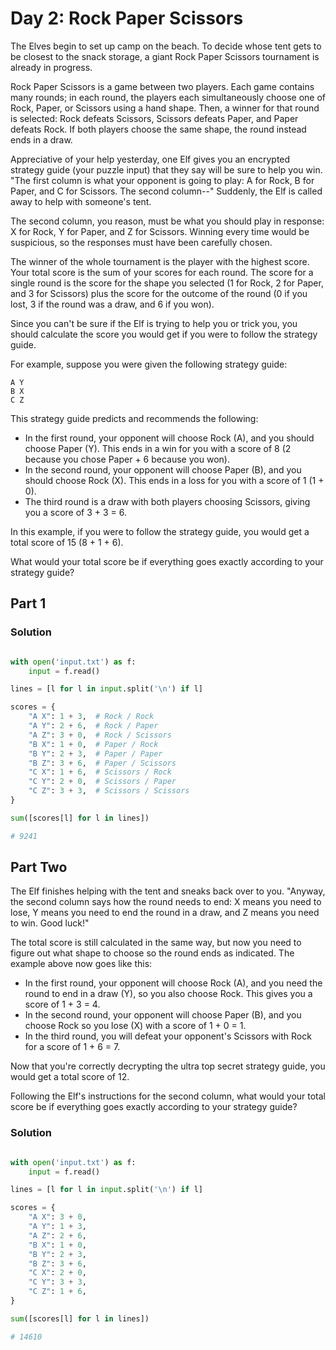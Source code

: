 # Day 2: Rock Paper Scissors

The Elves begin to set up camp on the beach. To decide whose tent gets to be closest to
the snack storage, a giant Rock Paper Scissors tournament is already in progress.

Rock Paper Scissors is a game between two players. Each game contains many rounds; in
each round, the players each simultaneously choose one of Rock, Paper, or Scissors using
a hand shape. Then, a winner for that round is selected: Rock defeats Scissors, Scissors
defeats Paper, and Paper defeats Rock. If both players choose the same shape, the round
instead ends in a draw.

Appreciative of your help yesterday, one Elf gives you an encrypted strategy guide (your
puzzle input) that they say will be sure to help you win. "The first column is what your
opponent is going to play: A for Rock, B for Paper, and C for Scissors. The second
column--" Suddenly, the Elf is called away to help with someone's tent.

The second column, you reason, must be what you should play in response: X for Rock, Y
for Paper, and Z for Scissors. Winning every time would be suspicious, so the responses
must have been carefully chosen.

The winner of the whole tournament is the player with the highest score. Your total
score is the sum of your scores for each round. The score for a single round is the
score for the shape you selected (1 for Rock, 2 for Paper, and 3 for Scissors) plus the
score for the outcome of the round (0 if you lost, 3 if the round was a draw, and 6 if
you won).

Since you can't be sure if the Elf is trying to help you or trick you, you should
calculate the score you would get if you were to follow the strategy guide.

For example, suppose you were given the following strategy guide:

```
A Y
B X
C Z
```

This strategy guide predicts and recommends the following:

 - In the first round, your opponent will choose Rock (A), and you should choose Paper
   (Y). This ends in a win for you with a score of 8 (2 because you chose Paper + 6
   because you won).
 - In the second round, your opponent will choose Paper (B), and you should choose Rock
   (X). This ends in a loss for you with a score of 1 (1 + 0).
 - The third round is a draw with both players choosing Scissors, giving you a score of
   3 + 3 = 6.

In this example, if you were to follow the strategy guide, you would get a total score
of 15 (8 + 1 + 6).

What would your total score be if everything goes exactly according to your strategy
guide?

## Part 1

### Solution

```python

with open('input.txt') as f:
    input = f.read()

lines = [l for l in input.split('\n') if l]

scores = {
    "A X": 1 + 3,  # Rock / Rock
    "A Y": 2 + 6,  # Rock / Paper
    "A Z": 3 + 0,  # Rock / Scissors
    "B X": 1 + 0,  # Paper / Rock
    "B Y": 2 + 3,  # Paper / Paper
    "B Z": 3 + 6,  # Paper / Scissors
    "C X": 1 + 6,  # Scissors / Rock
    "C Y": 2 + 0,  # Scissors / Paper
    "C Z": 3 + 3,  # Scissors / Scissors
}

sum([scores[l] for l in lines])

# 9241

```

## Part Two

The Elf finishes helping with the tent and sneaks back over to you. "Anyway, the second
column says how the round needs to end: X means you need to lose, Y means you need to
end the round in a draw, and Z means you need to win. Good luck!"

The total score is still calculated in the same way, but now you need to figure out what
shape to choose so the round ends as indicated. The example above now goes like this:

 - In the first round, your opponent will choose Rock (A), and you need the round to end
   in a draw (Y), so you also choose Rock. This gives you a score of 1 + 3 = 4.
 - In the second round, your opponent will choose Paper (B), and you choose Rock so you
   lose (X) with a score of 1 + 0 = 1.
 - In the third round, you will defeat your opponent's Scissors with Rock for a score of
   1 + 6 = 7.

Now that you're correctly decrypting the ultra top secret strategy guide, you would get
a total score of 12.

Following the Elf's instructions for the second column, what would your total score be
if everything goes exactly according to your strategy guide?
### Solution

```python

with open('input.txt') as f:
    input = f.read()

lines = [l for l in input.split('\n') if l]

scores = {
    "A X": 3 + 0,
    "A Y": 1 + 3,
    "A Z": 2 + 6,
    "B X": 1 + 0,
    "B Y": 2 + 3,
    "B Z": 3 + 6,
    "C X": 2 + 0,
    "C Y": 3 + 3,
    "C Z": 1 + 6,
}

sum([scores[l] for l in lines])

# 14610

```
